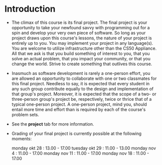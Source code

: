 # Introduction

* The climax of this course is its final project. The final project is your 
  opportunity to take your newfound savvy with programming out for a spin 
  and develop your very own piece of software. So long as your project draws 
  upon this course's lessons, the nature of your project is entirely up to you. 
  You may implement your project in any language(s). You are welcome to utilize 
  infrastructure other than the CS50 Appliance. All that we ask is that you 
  build something of interest to you, that you solve an actual problem, that you
  impact your community, or that you change the world. Strive to create 
  something that outlives this course.

* Inasmuch as software development is rarely a one-person effort, you are 
  allowed an opportunity to collaborate with one or two classmates for this 
  final project. Needless to say, it is expected that every student in any such 
  group contribute equally to the design and implementation of that group's 
  project. Moreover, it is expected that the scope of a two- or three-person 
  group's project be, respectively, twice or thrice that of a typical one-person
  project. A one-person project, mind you, should entail more time and effort 
  than is required by each of the course's problem sets.
  
* See the **project** tab for more information.

* Grading of your final project is currently possible at the following moments:

	monday okt 28  : 13.00 - 17.00
	tuesday okt 29 : 11.00 - 13.00
	monday nov 4   : 11.00 - 17.00
	monday nov 11  : 11.00 - 17.00
	monday nov 18  : 11.00 - 17.00
